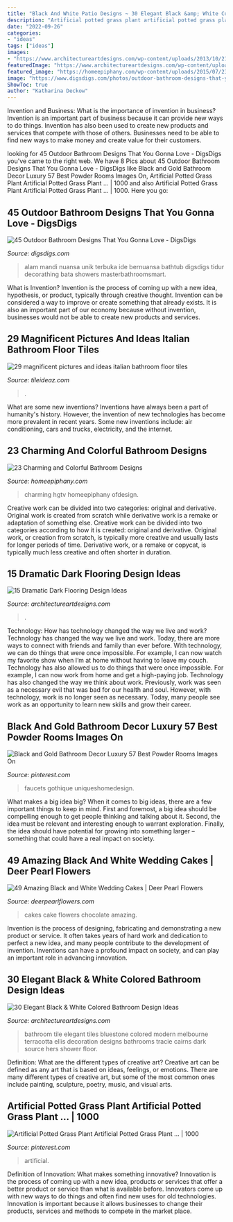 ```yaml
---
title: "Black And White Patio Designs ~ 30 Elegant Black &amp; White Colored Bathroom Design Ideas"
description: "Artificial potted grass plant artificial potted grass plant …"
date: "2022-09-26"
categories:
- "ideas"
tags: ["ideas"]
images:
- "https://www.architectureartdesigns.com/wp-content/uploads/2013/10/2112.jpg"
featuredImage: "https://www.architectureartdesigns.com/wp-content/uploads/2013/10/2112.jpg"
featured_image: "https://homeepiphany.com/wp-content/uploads/2015/07/23-Charming-and-Colorful-Bathroom-Designs-1-768x1024.jpg"
image: "https://www.digsdigs.com/photos/outdoor-bathroom-designs-that-you-gonna-love-32-554x738.jpg"
ShowToc: true
author: "Katharina Deckow"
---
```



Invention and Business: What is the importance of invention in business?
Invention is an important part of business because it can provide new ways to do things. Invention has also been used to create new products and services that compete with those of others. Businesses need to be able to find new ways to make money and create value for their customers.

	

		
looking for 45 Outdoor Bathroom Designs That You Gonna Love - DigsDigs you've came to the right web. We have 8 Pics about 45 Outdoor Bathroom Designs That You Gonna Love - DigsDigs like Black and Gold Bathroom Decor Luxury 57 Best Powder Rooms Images On, Artificial Potted Grass Plant Artificial Potted Grass Plant … | 1000 and also Artificial Potted Grass Plant Artificial Potted Grass Plant … | 1000. Here you go:
		
    
## 45 Outdoor Bathroom Designs That You Gonna Love - DigsDigs

<img loading=lazy src="https://www.digsdigs.com/photos/outdoor-bathroom-designs-that-you-gonna-love-32-554x738.jpg" onerror="this.onerror=null;this.src='https://tse2.mm.bing.net/th?id=OIP.oCqqPTOPms1MDroicZ1UkQHaJ3&amp;pid=15.1';" alt="45 Outdoor Bathroom Designs That You Gonna Love - DigsDigs">

_Source: digsdigs.com_

>alam mandi nuansa unik terbuka ide bernuansa bathtub digsdigs tidur decorathing bata showers masterbathroomsmart. 

	

What is Invention?
Invention is the process of coming up with a new idea, hypothesis, or product, typically through creative thought. Invention can be considered a way to improve or create something that already exists. It is also an important part of our economy because without invention, businesses would not be able to create new products and services.

    
## 29 Magnificent Pictures And Ideas Italian Bathroom Floor Tiles

<img loading=lazy src="https://www.tileideaz.com/wp-content/uploads/2015/10/black-white-modern-bathroom-with-french-provincial-victorian-style-ceramic-bathroom-floor-tiles-wa-and-grey-wood-plank-walls-with-teardrop-pendant-lights.jpg" onerror="this.onerror=null;this.src='https://tse3.mm.bing.net/th?id=OIP.APvng3k_izlhAkh-H5NBzgHaKF&amp;pid=15.1';" alt="29 magnificent pictures and ideas italian bathroom floor tiles">

_Source: tileideaz.com_

>. 

	

What are some new inventions?
Inventions have always been a part of humanity's history. However, the invention of new technologies has become more prevalent in recent years. Some new inventions include: air conditioning, cars and trucks, electricity, and the internet.

    
## 23 Charming And Colorful Bathroom Designs

<img loading=lazy src="https://homeepiphany.com/wp-content/uploads/2015/07/23-Charming-and-Colorful-Bathroom-Designs-1-768x1024.jpg" onerror="this.onerror=null;this.src='https://tse2.mm.bing.net/th?id=OIP.9eR8FuxyhtfVzhRh9hoCEQHaJ4&amp;pid=15.1';" alt="23 Charming and Colorful Bathroom Designs">

_Source: homeepiphany.com_

>charming hgtv homeepiphany ofdesign. 

	

Creative work can be divided into two categories: original and derivative. Original work is created from scratch while derivative work is a remake or adaptation of something else.
Creative work can be divided into two categories according to how it is created: original and derivative. Original work, or creation from scratch, is typically more creative and usually lasts for longer periods of time. Derivative work, or a remake or copycat, is typically much less creative and often shorter in duration.

    
## 15 Dramatic Dark Flooring Design Ideas

<img loading=lazy src="https://www.architectureartdesigns.com/wp-content/uploads/2015/03/141-1024x682.jpg" onerror="this.onerror=null;this.src='https://tse1.mm.bing.net/th?id=OIP.utPgSFx_97c3IAFpYt37SgHaE7&amp;pid=15.1';" alt="15 Dramatic Dark Flooring Design Ideas">

_Source: architectureartdesigns.com_

>. 

	

Technology: How has technology changed the way we live and work?
Technology has changed the way we live and work. Today, there are more ways to connect with friends and family than ever before. With technology, we can do things that were once impossible. For example, I can now watch my favorite show when I’m at home without having to leave my couch. Technology has also allowed us to do things that were once impossible. For example, I can now work from home and get a high-paying job. Technology has also changed the way we think about work. Previously, work was seen as a necessary evil that was bad for our health and soul. However, with technology, work is no longer seen as necessary. Today, many people see work as an opportunity to learn new skills and grow their career.

    
## Black And Gold Bathroom Decor Luxury 57 Best Powder Rooms Images On

<img loading=lazy src="https://i.pinimg.com/736x/26/68/8a/26688a375642b0a38a344f5c73e92cd1.jpg" onerror="this.onerror=null;this.src='https://tse3.mm.bing.net/th?id=OIP.oUw2oLzx_2r0xImZFvdt_wHaOz&amp;pid=15.1';" alt="Black and Gold Bathroom Decor Luxury 57 Best Powder Rooms Images On">

_Source: pinterest.com_

>faucets gothique uniqueshomedesign. 

	

What makes a big idea big?
When it comes to big ideas, there are a few important things to keep in mind. First and foremost, a big idea should be compelling enough to get people thinking and talking about it. Second, the idea must be relevant and interesting enough to warrant exploration. Finally, the idea should have potential for growing into something larger – something that could have a real impact on society.

    
## 49 Amazing Black And White Wedding Cakes | Deer Pearl Flowers

<img loading=lazy src="http://www.deerpearlflowers.com/wp-content/uploads/2015/05/Chocolate-Wedding-Cake-With-White-Flowers.jpg" onerror="this.onerror=null;this.src='https://tse4.mm.bing.net/th?id=OIP.boaNTMcKQg4nCZ_Kk4xacwHaK8&amp;pid=15.1';" alt="49 Amazing Black and White Wedding Cakes | Deer Pearl Flowers">

_Source: deerpearlflowers.com_

>cakes cake flowers chocolate amazing. 

	

Invention is the process of designing, fabricating and demonstrating a new product or service. It often takes years of hard work and dedication to perfect a new idea, and many people contribute to the development of invention. Inventions can have a profound impact on society, and can play an important role in advancing innovation.

    
## 30 Elegant Black &amp; White Colored Bathroom Design Ideas

<img loading=lazy src="https://www.architectureartdesigns.com/wp-content/uploads/2013/10/2112.jpg" onerror="this.onerror=null;this.src='https://tse4.mm.bing.net/th?id=OIP.KcLUSPnMTLno9pzc-_yUNgAAAA&amp;pid=15.1';" alt="30 Elegant Black &amp; White Colored Bathroom Design Ideas">

_Source: architectureartdesigns.com_

>bathroom tile elegant tiles bluestone colored modern melbourne terracotta ellis decoration designs bathrooms tracie cairns dark source hers shower floor. 

	

Definition: What are the different types of creative art?
Creative art can be defined as any art that is based on ideas, feelings, or emotions. There are many different types of creative art, but some of the most common ones include painting, sculpture, poetry, music, and visual arts.

    
## Artificial Potted Grass Plant Artificial Potted Grass Plant … | 1000

<img loading=lazy src="https://i.pinimg.com/736x/30/b7/cb/30b7cb1a1b8ee1cf6c6080f2852a028c.jpg" onerror="this.onerror=null;this.src='https://tse1.mm.bing.net/th?id=OIP.Am7e4FbUrcGwngTJ0m6vrAHaK9&amp;pid=15.1';" alt="Artificial Potted Grass Plant Artificial Potted Grass Plant … | 1000">

_Source: pinterest.com_

>artificial. 

	

Definition of Innovation: What makes something innovative?
Innovation is the process of coming up with a new idea, products or services that offer a better product or service than what is available before. Innovators come up with new ways to do things and often find new uses for old technologies. Innovation is important because it allows businesses to change their products, services and methods to compete in the market place.

